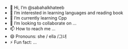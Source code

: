 - 👋 Hi, I’m @sabahalkhateeb
- 👀 I’m interested in learning languages and reading book
- 🌱 I’m currently learning Cpp
- 💞️ I’m looking to collaborate on ...
- 📫 How to reach me ...
- 😄 Pronouns: she / ella /그녀 
- ⚡ Fun fact: ...

<!---
sabahalkhateeb/sabahalkhateeb is a ✨ special ✨ repository because its `README.md` (this file) appears on your GitHub profile.
You can click the Preview link to take a look at your changes.
--->
